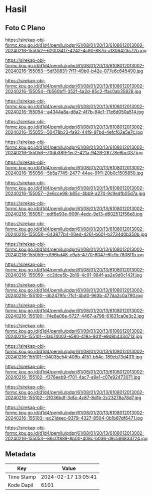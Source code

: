 # Hasil

## Foto C Plano

https://sirekap-obj-formc.kpu.go.id/d1d4/pemilu/pdpr/61/08/01/20/13/6108012013002-20240216-155052--62003417-4242-4c90-887b-a1306423c72b.jpg

https://sirekap-obj-formc.kpu.go.id/d1d4/pemilu/pdpr/61/08/01/20/13/6108012013002-20240216-155053--5df30831-7f11-49b0-b42e-077e6c645490.jpg

https://sirekap-obj-formc.kpu.go.id/d1d4/pemilu/pdpr/61/08/01/20/13/6108012013002-20240216-155054--fb560bf1-352f-4a2d-85c2-ffac0ab35828.jpg

https://sirekap-obj-formc.kpu.go.id/d1d4/pemilu/pdpr/61/08/01/20/13/6108012013002-20240216-155054--a4344a8a-d8a2-4f7b-94c1-71e6d050a514.jpg

https://sirekap-obj-formc.kpu.go.id/d1d4/pemilu/pdpr/61/08/01/20/13/6108012013002-20240216-155055--50478b23-fa92-44f9-97bd-4efcf62e5e7c.jpg

https://sirekap-obj-formc.kpu.go.id/d1d4/pemilu/pdpr/61/08/01/20/13/6108012013002-20240216-155056--7ffdb389-1ec2-421a-9426-28778e6bc037.jpg

https://sirekap-obj-formc.kpu.go.id/d1d4/pemilu/pdpr/61/08/01/20/13/6108012013002-20240216-155056--5b5a7745-2477-44ee-91f1-20b0c1505850.jpg

https://sirekap-obj-formc.kpu.go.id/d1d4/pemilu/pdpr/61/08/01/20/13/6108012013002-20240216-155057--2e6cce98-b85c-4bb9-a274-9c9edfb05d7a.jpg

https://sirekap-obj-formc.kpu.go.id/d1d4/pemilu/pdpr/61/08/01/20/13/6108012013002-20240216-155057--edf6e93e-909f-4edc-9e13-d602512f56e8.jpg

https://sirekap-obj-formc.kpu.go.id/d1d4/pemilu/pdpr/61/08/01/20/13/6108012013002-20240216-155058--643877b4-00ed-4261-b601-b2734d0b350b.jpg

https://sirekap-obj-formc.kpu.go.id/d1d4/pemilu/pdpr/61/08/01/20/13/6108012013002-20240216-155059--df96bd48-e9a5-4770-8047-6fc9c7808f1b.jpg

https://sirekap-obj-formc.kpu.go.id/d1d4/pemilu/pdpr/61/08/01/20/13/6108012013002-20240216-155059--cc2dce5b-2b19-4c91-984f-aa2e9d0c142f.jpg

https://sirekap-obj-formc.kpu.go.id/d1d4/pemilu/pdpr/61/08/01/20/13/6108012013002-20240216-155100--db2479fc-7fc1-4bd0-963b-477da2c0a790.jpg

https://sirekap-obj-formc.kpu.go.id/d1d4/pemilu/pdpr/61/08/01/20/13/6108012013002-20240216-155100--74e8a06e-5727-4467-a798-61831ca0e3c2.jpg

https://sirekap-obj-formc.kpu.go.id/d1d4/pemilu/pdpr/61/08/01/20/13/6108012013002-20240216-155101--3ab74003-e580-419a-8d1f-e9d8b433d713.jpg

https://sirekap-obj-formc.kpu.go.id/d1d4/pemilu/pdpr/61/08/01/20/13/6108012013002-20240216-155101--04035e54-409b-4151-b54c-189eb73d431f.jpg

https://sirekap-obj-formc.kpu.go.id/d1d4/pemilu/pdpr/61/08/01/20/13/6108012013002-20240216-155102--f376eeb9-f701-4ac7-a9e1-c07e92473071.jpg

https://sirekap-obj-formc.kpu.go.id/d1d4/pemilu/pdpr/61/08/01/20/13/6108012013002-20240216-155102--2f036bdf-3dfa-4c87-8d1b-2c23278a78d7.jpg

https://sirekap-obj-formc.kpu.go.id/d1d4/pemilu/pdpr/61/08/01/20/13/6108012013002-20240216-155103--ec21deec-9379-4327-8504-0b1b87df6471.jpg

https://sirekap-obj-formc.kpu.go.id/d1d4/pemilu/pdpr/61/08/01/20/13/6108012013002-20240216-155053--86c0f889-8b00-408c-b036-d9c566833724.jpg


## Metadata

| Key        | Value               |
| ---------- | ------------------- |
| Time Stamp | 2024-02-17 13:05:41 |
| Kode Dapil | 6101                |



